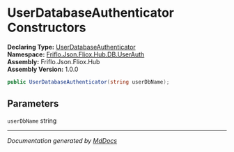 ﻿<!--  
  <auto-generated>   
    The contents of this file were generated by a tool.  
    Changes to this file may be list if the file is regenerated  
  </auto-generated>   
-->

# UserDatabaseAuthenticator Constructors

**Declaring Type:** [UserDatabaseAuthenticator](../index.md)  
**Namespace:** [Friflo.Json.Fliox.Hub.DB.UserAuth](../../index.md)  
**Assembly:** Friflo.Json.Fliox.Hub  
**Assembly Version:** 1.0.0

```csharp
public UserDatabaseAuthenticator(string userDbName);
```

## Parameters

`userDbName`  string

___

*Documentation generated by [MdDocs](https://github.com/ap0llo/mddocs)*
